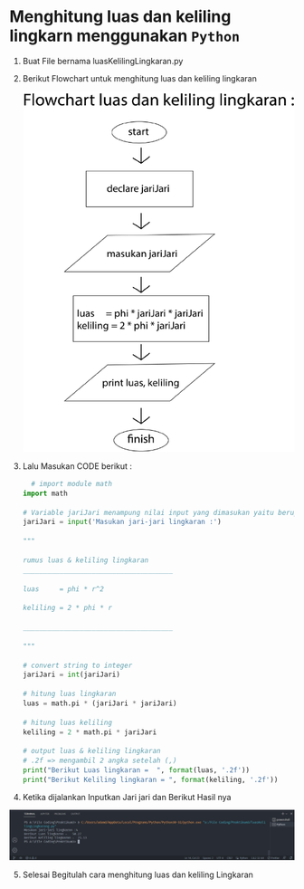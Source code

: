 # Menghitung luas dan keliling lingkarn menggunakan `Python`

1. Buat File bernama luasKelilingLingkaran.py
2. Berikut Flowchart untuk menghitung luas dan keliling lingkaran

   ![flow](img/flow.png)

4. Lalu Masukan CODE berikut :

    ```python
      # import module math
    import math

    # Variable jariJari menampung nilai input yang dimasukan yaitu berupa string
    jariJari = input('Masukan jari-jari lingkaran :')

    """

    rumus luas & keliling lingkaran
    _____________________________________

    luas     = phi * r^2

    keliling = 2 * phi * r

    _____________________________________

    """

    # convert string to integer
    jariJari = int(jariJari)

    # hitung luas lingkaran
    luas = math.pi * (jariJari * jariJari)

    # hitung luas keliling
    keliling = 2 * math.pi * jariJari

    # output luas & keliling lingkaran
    # .2f => mengambil 2 angka setelah (,)
    print("Berikut Luas lingkaran =  ", format(luas, '.2f'))
    print("Berikut Keliling lingkaran = ", format(keliling, '.2f'))

    ```

4. Ketika dijalankan Inputkan Jari jari dan Berikut Hasil nya

  ![Hasil](img/hasil.png)

5. Selesai Begitulah cara menghitung luas dan keliling Lingkaran
